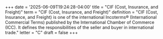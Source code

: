 +++
date = '2025-06-09T19:24:28-04:00'
title = "CIF (Cost, Insurance, and Freight)"
term = "CIF (Cost, Insurance, and Freight)"
definition = "CIF (Cost, Insurance, and Freight) is one of the international Incoterms® (International Commercial Terms) published by the International Chamber of Commerce (ICC). It defines the responsibilities of the seller and buyer in international trade."
letter = "C"
draft = false
+++